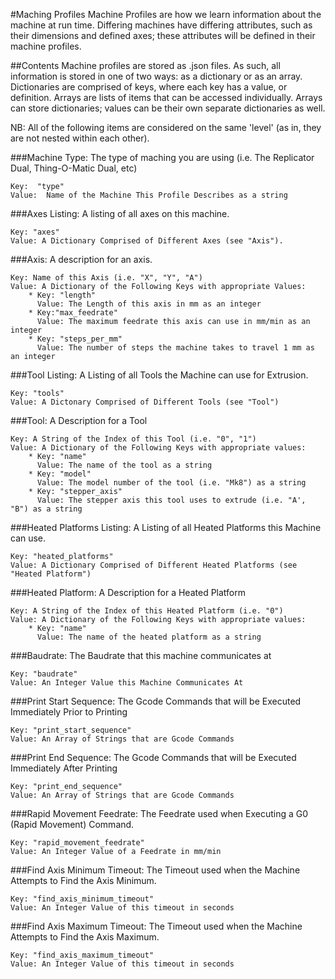 #Maching Profiles
Machine Profiles are how we learn information about the machine at run time.  Differing machines have differing attributes, such as their dimensions and defined axes; these attributes will be defined in their machine profiles.

##Contents
Machine profiles are stored as .json files.  As such, all information is stored in one of two ways: as a dictionary or as an array.  Dictionaries are comprised of keys, where each key has a value, or definition.  Arrays are lists of items that can be accessed individually.  Arrays can store dictionaries; values can be their own separate dictionaries as well.

NB: All of the following items are considered on the same 'level' (as in, they are not nested within each other).

###Machine Type:
  The type of maching you are using (i.e. The Replicator Dual, Thing-O-Matic Dual, etc)

    Key:  "type"
    Value:  Name of the Machine This Profile Describes as a string

###Axes Listing:
  A listing of all axes on this machine.

    Key: "axes"
    Value: A Dictionary Comprised of Different Axes (see "Axis").

###Axis:
  A description for an axis.

    Key: Name of this Axis (i.e. "X", "Y", "A")
    Value: A Dictionary of the Following Keys with appropriate Values:
        * Key: "length" 
          Value: The Length of this axis in mm as an integer
        * Key:"max_feedrate"
          Value: The maximum feedrate this axis can use in mm/min as an integer
        * Key: "steps_per_mm" 
          Value: The number of steps the machine takes to travel 1 mm as an integer

###Tool Listing:
  A Listing of all Tools the Machine can use for Extrusion.

    Key: "tools"
    Value: A Dictonary Comprised of Different Tools (see "Tool")

###Tool:
  A Description for a Tool

    Key: A String of the Index of this Tool (i.e. "0", "1")
    Value: A Dictionary of the Following Keys with appropriate values:
        * Key: "name"
          Value: The name of the tool as a string
        * Key: "model"
          Value: The model number of the tool (i.e. "Mk8") as a string
        * Key: "stepper_axis"
          Value: The stepper axis this tool uses to extrude (i.e. "A', "B") as a string

###Heated Platforms Listing:
  A Listing of all Heated Platforms this Machine can use.

    Key: "heated_platforms"
    Value: A Dictionary Comprised of Different Heated Platforms (see "Heated Platform")

###Heated Platform:
  A Description for a Heated Platform

    Key: A String of the Index of this Heated Platform (i.e. "0")
    Value: A Dictionary of the Following Keys with appropriate values:
        * Key: "name"
          Value: The name of the heated platform as a string

###Baudrate:
  The Baudrate that this machine communicates at

    Key: "baudrate"
    Value: An Integer Value this Machine Communicates At

###Print Start Sequence:
  The Gcode Commands that will be Executed Immediately Prior to Printing

    Key: "print_start_sequence"
    Value: An Array of Strings that are Gcode Commands

###Print End Sequence:
  The Gcode Commands that will be Executed Immediately After Printing

    Key: "print_end_sequence"
    Value: An Array of Strings that are Gcode Commands

###Rapid Movement Feedrate:
  The Feedrate used when Executing a G0 (Rapid Movement) Command.

    Key: "rapid_movement_feedrate"
    Value: An Integer Value of a Feedrate in mm/min

###Find Axis Minimum Timeout:
  The Timeout used when the Machine Attempts to Find the Axis Minimum.

    Key: "find_axis_minimum_timeout"
    Value: An Integer Value of this timeout in seconds 

###Find Axis Maximum Timeout:
  The Timeout used when the Machine Attempts to Find the Axis Maximum.

    Key: "find_axis_maximum_timeout"
    Value: An Integer Value of this timeout in seconds

